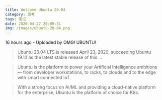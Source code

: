 ```yaml
---
title: Welcome Ubuntu 20.04
category: 思考
tags: 笔记
date: 2020-04-27 20:09:31
img: /images/ubuntu-20-04.png
---
```


16 hours ago - Uploaded by OMG! UBUNTU!
> Ubuntu 20.04 LTS is released April 23, 2020, succeeding Ubuntu 19.10 as the latest stable release of this ...


> Ubuntu is the platform to power your Artificial Intelligence ambitions — from developer workstations, to racks, to clouds and to the edge with smart connected IoT.

> With a strong focus on AI/ML and providing a cloud-native platform for the enterprise, Ubuntu is the platform of choice for K8s.

